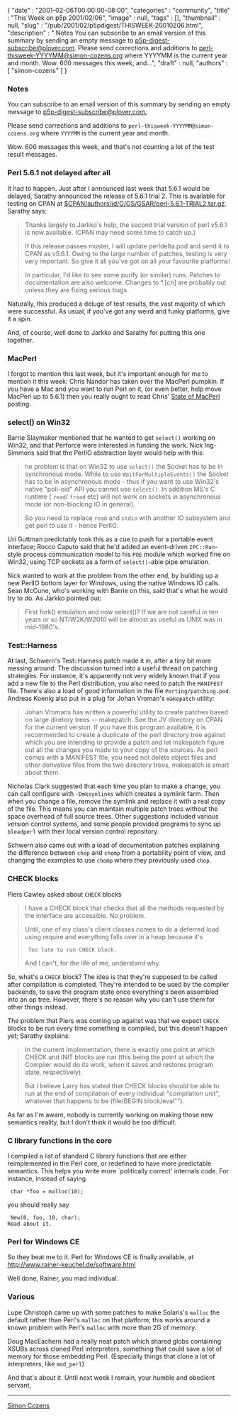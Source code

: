 {
   "date" : "2001-02-06T00:00:00-08:00",
   "categories" : "community",
   "title" : "This Week on p5p 2001/02/06",
   "image" : null,
   "tags" : [],
   "thumbnail" : null,
   "slug" : "/pub/2001/02/p5pdigest/THISWEEK-20010206.html",
   "description" : " Notes You can subscribe to an email version of this summary by sending an empty message to p5p-digest-subscribe@plover.com. Please send corrections and additions to perl-thisweek-YYYYMM@simon-cozens.org where YYYYMM is the current year and month. Wow. 600 messages this week, and...",
   "draft" : null,
   "authors" : [
      "simon-cozens"
   ]
}



### <span id="Notes">Notes</span>

You can subscribe to an email version of this summary by sending an empty message to [p5p-digest-subscribe@plover.com.](mailto:p5p-digest-subscribe@plover.com)

Please send corrections and additions to `perl-thisweek-YYYYMM@simon-cozens.org` where `YYYYMM` is the current year and month.

Wow. 600 messages this week, and that's not counting a lot of the test result messages.

### <span id="Perl_561_not_delayed_after_all">Perl 5.6.1 not delayed after all</span>

It had to happen. Just after I announced last week that 5.6.1 would be delayed, Sarathy announced the release of 5.6.1 trial 2. This is available for testing on CPAN at [$CPAN/authors/id/G/GS/GSAR/perl-5.6.1-TRIAL2.tar.gz](http://www.cpan.org/authors/id/G/GS/GSAR/perl-5.6.1-TRIAL2.tar.gz). Sarathy says:

> Thanks largely to Jarkko's help, the second trial version of perl v5.6.1 is now available. (CPAN may need some time to catch up.)
>
> If this release passes muster, I will update perldelta.pod and send it to CPAN as v5.6.1. Owing to the large number of patches, testing is very very important. So give it all you've got on all your favourite platforms!
>
> In particular, I'd like to see some purify (or similar) runs. Patches to documentation are also welcome. Changes to \*.\[ch\] are probably out unless they are fixing serious bugs.

Naturally, this produced a deluge of test results, the vast majority of which were successful. As usual, if you've got any weird and funky platforms, give it a spin.

And, of course, well done to Jarkko and Sarathy for putting this one together.

### <span id="MacPerl">MacPerl</span>

I forgot to mention this last week, but it's important enough for me to mention it this week: Chris Nandor has taken over the MacPerl pumpkin. If you have a Mac and you want to run Perl on it, (or even better, help move MacPerl up to 5.6.1) then you really ought to read Chris' [State of MacPerl](https://www.nntp.perl.org/group/perl.perl5.porters/2001/-01/msg01724.html) posting.

### <span id="select_on_Win32">select() on Win32</span>

Barrie Slaymaker mentioned that he wanted to get `select()` working on Win32, and that Perforce were interested in funding the work. Nick Ing-Simmons said that the PerlIO abstraction layer would help with this:

> he problem is that on Win32 to use `select()` the Socket has to be in synchronous mode. While to use `WaitForMultipleEvents()` the Socket has to be in asynchronous mode - thus if you want to use Win32's native "poll-oid" API you cannot use `select()`. In addition MS's C runtime ( `read`/ `fread` etc) will not work on sockets in asynchronous mode (or non-blocking IO in general).
>
> So you need to replace `read` and `stdio` with another IO subsystem and get perl to use it - hence PerlIO.

Uri Guttman predictably took this as a cue to push for a portable event interface; Rocco Caputo said that he'd added an event-driven `IPC::Run`-style process communication model to his `POE` module which worked fine on Win32, using TCP sockets as a form of `select()`-able pipe emulation.

Nick wanted to work at the problem from the other end, by building up a new PerlIO bottom layer for Windows, using the native Windows IO calls. Sean McCune, who's working with Barrie on this, said that's what he would try to do. As Jarkko pointed out:

> First fork() emulation and now select()? If we are not careful in ten years or so NT/W2K/W2010 will be almost as useful as UNIX was in mid-1980's.

### <span id="TestHarness">Test::Harness</span>

At last, Schwern's Test::Harness patch made it in, after a tiny bit more messing around. The discussion turned into a useful thread on patching strategies. For instance, it's apparently not very widely known that if you add a new file to the Perl distribution, you also need to patch the `MANIFEST` file. There's also a load of good information in the file `Porting/patching.pod`. Andreas Koenig also put in a plug for Johan Vroman's `makepatch` utility:

> Johan Vromans has written a powerful utility to create patches based on large diretory trees -- makepatch. See the JV directory on CPAN for the current version. If you have this program available, it is recommended to create a duplicate of the perl directory tree against which you are intending to provide a patch and let makepatch figure out all the changes you made to your copy of the sources. As perl comes with a MANIFEST file, you need not delete object files and other derivative files from the two directory trees, makepatch is smart about them.

Nicholas Clark suggested that each time you plan to make a change, you can call configure with `-Dmksynlinks` which creates a symlink farm. Then when you change a file, remove the symlink and replace it with a real copy of the file. This means you can maintain multiple patch trees without the space overhead of full source trees. Other suggestions included various version control systems, and some people provided programs to sync up `bleadperl` with their local version control repository.

Schwern also came out with a load of documentation patches explaining the difference between `chop` and `chomp` from a portability point of view, and changing the examples to use `chomp` where they previously used `chop`.

### <span id="CHECK_blocks">CHECK blocks</span>

Piers Cawley asked about `CHECK` blocks

> I have a CHECK block that checks that all the methods requested by the interface are accessible. No problem.
>
> Until, one of my class's client classes comes to do a deferred load using require and everything falls over in a heap because it's
>
>      Too late to run CHECK block.
>
> And I can't, for the life of me, understand why.

So, what's a `CHECK` block? The idea is that they're supposed to be called after compilation is completed. They're intended to be used by the compiler backends, to save the program state once everything's been assembled into an op tree. However, there's no reason why you can't use them for other things instead.

The problem that Piers was coming up against was that we expect `CHECK` blocks to be run every time something is compiled, but this doesn't happen yet; Sarathy explains:

> In the current implementation, there is exactly one point at which CHECK and INIT blocks are run (this being the point at which the Compiler would do its work, when it saves and restores program state, respectively).
>
> But I believe Larry has stated that CHECK blocks should be able to run at the end of compilation of every individual "compilation unit", whatever that happens to be (file/BEGIN block/eval"").

As far as I'm aware, nobody is currently working on making those new semantics reality, but I don't think it would be too difficult.

### <span id="C_library_functions_in_the_core">C library functions in the core</span>

I compiled a list of standard C library functions that are either reimplemented in the Perl core, or redefined to have more predictable semantics. This helps you write more \`politically correct' internals code. For instance, instead of saying

     char *foo = malloc(10);

you should really say

     New(0, foo, 10, char);
    Read about it.

### <span id="Perl_for_Windows_CE">Perl for Windows CE</span>

So they beat me to it. Perl for Windows CE is finally available, at <http://www.rainer-keuchel.de/software.html>

Well done, Rainer, you mad individual.

### <span id="Various">Various</span>

Lupe Christoph came up with some patches to make Solaris's `malloc` the default rather than Perl's `malloc` on that platform; this works around a known problem with Perl's `malloc` with more than 2G of memory.

Doug MacEachern had a really neat patch which shared globs containing XSUBs across cloned Perl interpreters, something that could save a lot of memory for those embedding Perl. (Especially things that clone a lot of interpreters, like `mod_perl`)

And that's about it. Until next week I remain, your humble and obedient servant,

------------------------------------------------------------------------

[Simon Cozens](mailto:simon@brecon.co.uk)
